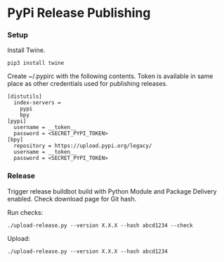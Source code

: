 # PyPi Release Publishing

### Setup

Install Twine.

    pip3 install twine

Create ~/.pypirc with the following contents. Token is available in same place
as other credentials used for publishing releases.

    [distutils]
      index-servers =
        pypi
        bpy
    [pypi]
      username = __token__
      password = <SECRET_PYPI_TOKEN>
    [bpy]
      repository = https://upload.pypi.org/legacy/
      username = __token__
      password = <SECRET_PYPI_TOKEN>

### Release

Trigger release buildbot build with Python Module and Package Delivery enabled.
Check download page for Git hash.

Run checks:

    ./upload-release.py --version X.X.X --hash abcd1234 --check

Upload:

    ./upload-release.py --version X.X.X --hash abcd1234
